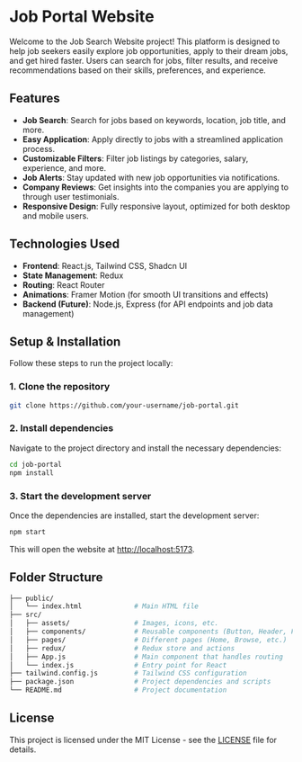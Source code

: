 # Job Portal Website

Welcome to the Job Search Website project! This platform is designed to help job seekers easily explore job opportunities, apply to their dream jobs, and get hired faster. Users can search for jobs, filter results, and receive recommendations based on their skills, preferences, and experience.

## Features

- **Job Search**: Search for jobs based on keywords, location, job title, and more.
- **Easy Application**: Apply directly to jobs with a streamlined application process.
- **Customizable Filters**: Filter job listings by categories, salary, experience, and more.
- **Job Alerts**: Stay updated with new job opportunities via notifications.
- **Company Reviews**: Get insights into the companies you are applying to through user testimonials.
- **Responsive Design**: Fully responsive layout, optimized for both desktop and mobile users.

## Technologies Used

- **Frontend**: React.js, Tailwind CSS, Shadcn UI
- **State Management**: Redux
- **Routing**: React Router
- **Animations**: Framer Motion (for smooth UI transitions and effects)
- **Backend (Future)**: Node.js, Express (for API endpoints and job data management)

## Setup & Installation

Follow these steps to run the project locally:

### 1. Clone the repository

```bash
git clone https://github.com/your-username/job-portal.git
```

### 2. Install dependencies

Navigate to the project directory and install the necessary dependencies:

```bash
cd job-portal
npm install
```

### 3. Start the development server

Once the dependencies are installed, start the development server:

```bash
npm start
```

This will open the website at [http://localhost:5173](http://localhost:5173).

## Folder Structure

```bash
├── public/
│   └── index.html             # Main HTML file
├── src/
│   ├── assets/                # Images, icons, etc.
│   ├── components/            # Reusable components (Button, Header, Footer, etc.)
│   ├── pages/                 # Different pages (Home, Browse, etc.)
│   ├── redux/                 # Redux store and actions
│   ├── App.js                 # Main component that handles routing
│   └── index.js               # Entry point for React
├── tailwind.config.js         # Tailwind CSS configuration
├── package.json               # Project dependencies and scripts
└── README.md                  # Project documentation
```

## License

This project is licensed under the MIT License - see the [LICENSE](LICENSE) file for details.

